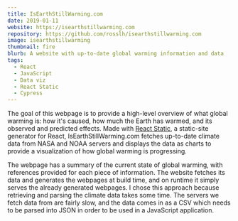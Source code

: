 ```yaml
---
title: IsEarthStillWarming.com
date: 2019-01-11
website: https://isearthstillwarming.com
repository: https://github.com/rosslh/isearthstillwarming.com
image: isearthstillwarming
thumbnail: fire
blurb: A website with up-to-date global warming information and data
tags:
  - React
  - JavaScript
  - Data viz
  - React Static
  - Cypress
---
```


The goal of this webpage is to provide a high-level overview of what global warming is: how it's caused, how much the Earth has warmed, and its observed and predicted effects. Made with [React Static](https://github.com/nozzle/react-static), a static-site generator for React, IsEarthStillWarming.com fetches up-to-date climate data from NASA and NOAA servers and displays the data as charts to provide a visualization of how global warming is progressing.

The webpage has a summary of the current state of global warming, with references provided for each piece of information. The website fetches its data and generates the webpages at build time, and on runtime it simply serves the already generated webpages. I chose this approach because retrieving and parsing the climate data takes some time. The servers we fetch data from are fairly slow, and the data comes in as a CSV which needs to be parsed into JSON in order to be used in a JavaScript application.
